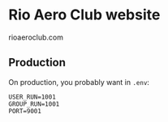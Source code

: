 # Rio Aero Club website

rioaeroclub.com


## Production

On production, you probably want in `.env`:

```
USER_RUN=1001
GROUP_RUN=1001
PORT=9001
```
